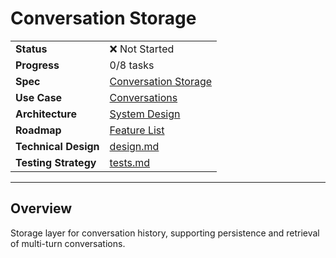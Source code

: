 # Conversation Storage

| | |
|---|---|
| **Status** | ❌ Not Started |
| **Progress** | 0/8 tasks |
| **Spec** | [Conversation Storage](../../roadmap.md) |
| **Use Case** | [Conversations](../../../../products/anygpt/cases/conversations.md) |
| **Architecture** | [System Design](../../architecture.md) |
| **Roadmap** | [Feature List](../../roadmap.md) |
| **Technical Design** | [design.md](./design.md) |
| **Testing Strategy** | [tests.md](./tests.md) |

---

## Overview

Storage layer for conversation history, supporting persistence and retrieval of multi-turn conversations.

